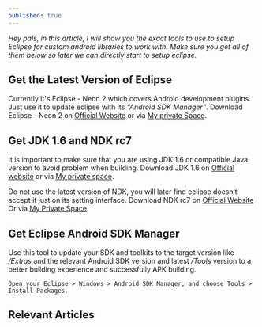 ```yaml
---
published: true
---
```

_Hey pals, in this article, I will show you the exact tools to use to setup Eclipse for custom android libraries to work with. Make sure you get all of them below so later we can directly start to setup eclipse._

## Get the Latest Version of Eclipse
Currently it's Eclipse - Neon 2 which covers Android development plugins. Just use it to update eclipse with its *“Android SDK Manager”*.
Download Eclipse - Neon 2 on [Official Website](https://www.eclipse.org/downloads/download.php?file=/oomph/epp/neon/R2a/eclipse-inst-win64.exe) or via [My private Space](\\QTHDAVIDRZLIU\David.Rz.Liu_SharePoint).

## Get JDK 1.6 and NDK rc7
It is important to make sure that you are using JDK 1.6 or compatible Java version to avoid problem when building.
Download JDK 1.6 on [Official website](http://www.oracle.com/technetwork/java/javase/downloads/java-archive-downloads-javase6-419409.html#jdk-6u45-oth-JPR) or via [My private space](\\QTHDAVIDRZLIU\David.Rz.Liu_SharePoint).

Do not use the latest version of NDK, you will later find eclipse doesn’t accept it just on its setting interface.
Download NDK rc7 on [Official Website](http://dl.google.com/android/ndk/android-ndk-r7c-windows.zip)
Or via [My Private Space](\\QTHDAVIDRZLIU\David.Rz.Liu_SharePoint).

## Get Eclipse Android SDK Manager
Use this tool to update your SDK and toolkits to the target version like */Extras* and the relevant Android SDK version and latest */Tools* version to a better building experience and successfully APK building. 
```
Open your Eclipse > Windows > Android SDK Manager, and choose Tools > Install Packages.
```

## Relevant Articles
